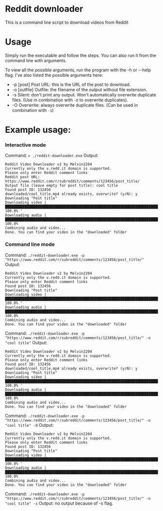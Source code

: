# Reddit downloader
This is a command line script to download videos from Reddit

# Usage
Simply run the executable and follow the steps. You can also run it from the command line with arguments.

To view all the possible arguments, run the program with the -h or --help flag. 
I've also listed the possible arguments here:
* -p [post]     Post URL: this is the URL of the post to download.
* -o [outfile]  Outfile: the filename of the output without file extension.
* -s            Silent: don't print any output. Won't automatically overwrite duplicate files. (Use in combination with `-O` to overwrite duplicates).
* -O            Overwrite: always overwrite duplicate files. (Can be used in combination with `-s`) 

# Example usage:
### Interactive mode
Command: `> ./reddit-downloader.exe`
Output: 
```
Reddit Video Downloader v2 by Melvin2204
Currently only the v.redd.it domain is supported.
Please only enter Reddit comment links
Reddit post URL: https://www.reddit.com/r/subreddit/comments/123456/post_title/
Output file (leave empty for post title): cool title
Found post ID: 132456
downloaded/cool_title.mp4 already exists, overwrite? (y/N): y
Downloading "Post title"
Downloading video |██████████████████████████████████████████████████████████████████████████████████████████| 100.0% '
Downloading audio |██████████████████████████████████████████████████████████████████████████████████████████| 100.0%
Combining audio and video...
Done. You can find your video in the "downloaded" folder
```



### Command line mode
Command: `./reddit-downloader.exe -p "https://www.reddit.com/r/subreddit/comments/123456/post_title/"`
Output:
```
Reddit Video Downloader v2 by Melvin2204
Currently only the v.redd.it domain is supported.
Please only enter Reddit comment links
Found post ID: 132456
Downloading "Post title"
Downloading video |██████████████████████████████████████████████████████████████████████████████████████████| 100.0% '
Downloading audio |██████████████████████████████████████████████████████████████████████████████████████████| 100.0%
Combining audio and video...
Done. You can find your video in the "downloaded" folder
```



Command: `./reddit-downloader.exe -p "https://www.reddit.com/r/subreddit/comments/123456/post_title/" -o "cool title"`
Output:
```
Reddit Video Downloader v2 by Melvin2204
Currently only the v.redd.it domain is supported.
Please only enter Reddit comment links
Found post ID: 132456
downloaded/cool_title.mp4 already exists, overwrite? (y/N): y
Downloading "Post title"
Downloading video |██████████████████████████████████████████████████████████████████████████████████████████| 100.0% '
Downloading audio |██████████████████████████████████████████████████████████████████████████████████████████| 100.0%
Combining audio and video...
Done. You can find your video in the "downloaded" folder
```



Command: `./reddit-downloader.exe -p "https://www.reddit.com/r/subreddit/comments/123456/post_title/" -o "cool title" -O`
Output:
```
Reddit Video Downloader v2 by Melvin2204
Currently only the v.redd.it domain is supported.
Please only enter Reddit comment links
Found post ID: 132456
Downloading "Post title"
Downloading video |██████████████████████████████████████████████████████████████████████████████████████████| 100.0% '
Downloading audio |██████████████████████████████████████████████████████████████████████████████████████████| 100.0%
Combining audio and video...
Done. You can find your video in the "downloaded" folder
```



Command: `./reddit-downloader.exe -p "https://www.reddit.com/r/subreddit/comments/123456/post_title/" -o "cool title" -s`
Output: no output because of -s flag.
